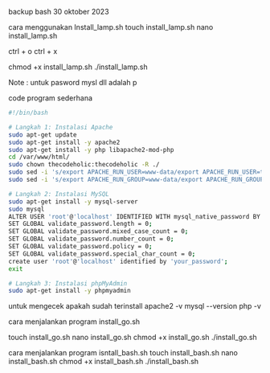backup bash 30 oktober 2023

cara menggunakan Install_lamp.sh
touch install_lamp.sh
nano install_lamp.sh

ctrl + o 
ctrl + x

chmod +x install_lamp.sh
./install_lamp.sh


Note : untuk pasword mysl dll adalah  p

code program sederhana 

```bash
#!/bin/bash

# Langkah 1: Instalasi Apache
sudo apt-get update
sudo apt-get install -y apache2
sudo apt-get install -y php libapache2-mod-php
cd /var/www/html/
sudo chown thecodeholic:thecodeholic -R ./
sudo sed -i 's/export APACHE_RUN_USER=www-data/export APACHE_RUN_USER=thecodeholic/' /etc/apache2/envvars
sudo sed -i 's/export APACHE_RUN_GROUP=www-data/export APACHE_RUN_GROUP=thecodeholic/' /etc/apache2/envvars

# Langkah 2: Instalasi MySQL
sudo apt-get install -y mysql-server
sudo mysql
ALTER USER 'root'@'localhost' IDENTIFIED WITH mysql_native_password BY 'your_password';
SET GLOBAL validate_password.length = 0;
SET GLOBAL validate_password.mixed_case_count = 0;
SET GLOBAL validate_password.number_count = 0;
SET GLOBAL validate_password.policy = 0;
SET GLOBAL validate_password.special_char_count = 0;
create user 'root'@'localhost' identified by 'your_password';
exit

# Langkah 3: Instalasi phpMyAdmin
sudo apt-get install -y phpmyadmin
```

untuk mengecek apakah sudah terinstall
apache2 -v
mysql --version
php -v





cara menjalankan program install_go.sh

touch install_go.sh
nano install_go.sh
chmod +x install_go.sh
./install_go.sh


cara menjalankan program isntall_bash.sh
touch install_bash.sh
nano install_bash.sh
chmod +x install_bash.sh
./install_bash.sh
